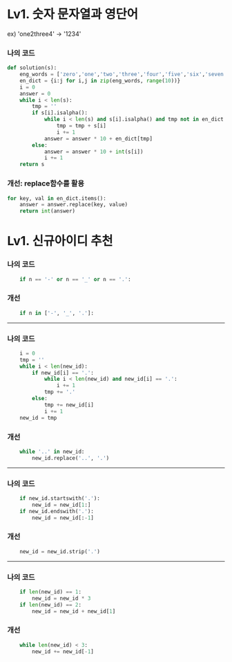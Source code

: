 # Lv1. 숫자 문자열과 영단어 
ex) 'one2three4' -> '1234'

### 나의 코드
```python
def solution(s):
    eng_words = ['zero','one','two','three','four','five','six','seven','eight','nine']
    en_dict = {i:j for i,j in zip(eng_words, range(10))}
    i = 0
    answer = 0
    while i < len(s):
        tmp = ''
        if s[i].isalpha():
            while i < len(s) and s[i].isalpha() and tmp not in en_dict.keys():
                tmp = tmp + s[i]
                i += 1
            answer = answer * 10 + en_dict[tmp]
        else:
            answer = answer * 10 + int(s[i])
            i += 1
    return s
```
### 개선: replace함수를 활용

```python
for key, val in en_dict.items():
    answer = answer.replace(key, value)
    return int(answer)
```


# Lv1. 신규아이디 추천

### 나의 코드
```python
    if n == '-' or n == '_' or n == '.':
```

### 개선
```python
    if n in ['-', '_', '.']:
```
---

### 나의 코드
```python
    i = 0
    tmp = ''
    while i < len(new_id):
        if new_id[i] == '.':
            while i < len(new_id) and new_id[i] == '.':
                i += 1
            tmp += '.'
        else:
            tmp += new_id[i]
            i += 1
    new_id = tmp
```

### 개선
```python
    while '..' in new_id:
        new_id.replace('..', '.')
```
---
### 나의 코드
```python
    if new_id.startswith('.'):
        new_id = new_id[1:]
    if new_id.endswith('.'):
        new_id = new_id[:-1]
```

### 개선
```python
    new_id = new_id.strip('.')
```
---
### 나의 코드
```python
    if len(new_id) == 1:
        new_id = new_id * 3
    if len(new_id) == 2:
        new_id = new_id + new_id[1]
```

### 개선
```python
    while len(new_id) < 3:
        new_id += new_id[-1]
```
